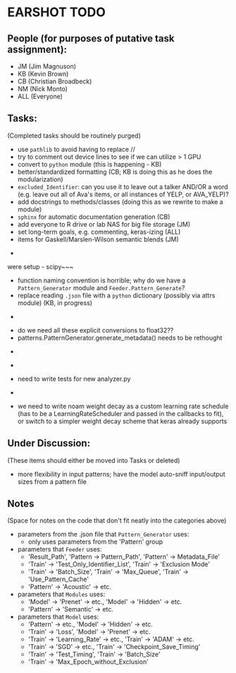 # EARSHOT TODO

## People (for purposes of putative task assignment):

  - JM (Jim Magnuson)
  - KB (Kevin Brown)
  - CB (Christian Broadbeck)
  - NM (Nick Monto)
  - ALL (Everyone)

## Tasks:

(Completed tasks should be routinely purged)

  - use `pathlib` to avoid having to replace //
  - try to comment out device lines to see if we can utilize > 1 GPU
  - convert to `python` module (this is happening - KB)
  - better/standardized formatting (CB; KB is doing this as he does the modularization)
  - `excluded_Identifier`: can you use it to leave out a talker AND/OR a word (e.g. leave out all of Ava's items, or all instances of YELP, or AVA_YELP)?
  - add docstrings to methods/classes (doing this as we rewrite to make a module)
  - `sphinx` for automatic documentation generation (CB)
  - add everyone to R drive or lab NAS for big file storage (JM)
  - set long-term goals, e.g. commenting, keras-izing (ALL)
  - items for Gaskell/Marslen-Wilson semantic blends (JM)
  - ~~~de-hackify switch between L2/tanh and cross-ent/sigmoid (KB) : N.B. I've done this but I can't test it because damn librosa broke somehow when my new machines
  were setup - scipy~~~
  - function naming convention is horrible; why do we have a `Pattern_Generator` module and `Feeder.Pattern_Generate`?
  - replace reading `.json` file with a `python` dictionary (possibly via attrs module) (KB, in progress)
  - ~~~convert `Pattern_Generator` from a script to a proper class, using the `PatternParameters` object and not a .json file (KB, in progress)~~~
  - do we need all these explicit conversions to float32??
  - patterns.PatternGenerator.generate_metadata() needs to be rethought
  - ~~~original Heejo code lists two words as "unrelated" if they are not identical, in the same cohort, or rhymes but THEN checks for 1-step neighborhood.  How can a word be called both "unrelated" and a DAS neighbor?? (If we start looking at neighbors, this is going to be super confusing.)~~~
  - ~~~need to write tests for phonology.py (though I know my edit_dist function works)~~~
  - need to write tests for new analyzer.py
  - ~~~need to add padding to the inputs in patterns.py~~~
  - we need to write noam weight decay as a custom learning rate schedule (has to be a LearningRateScheduler and passed in the callbacks to fit), or switch to a simpler weight decay
  scheme that keras already supports

## Under Discussion:

(These items should either be moved into Tasks or deleted)

  - more flexibility in input patterns; have the model auto-sniff input/output sizes from a pattern file

## Notes

(Space for notes on the code that don't fit neatly into the categories above)

  - parameters from the .json file that `Pattern_Generator` uses:
    - only uses parameters from the 'Pattern' group
  - parameters that `Feeder` uses:
    - 'Result_Path', 'Pattern -> Pattern_Path', 'Pattern' -> Metadata_File'
    - 'Train' -> 'Test_Only_Identifier_List', 'Train' -> 'Exclusion Mode'
    - 'Train' -> 'Batch_Size', 'Train' -> 'Max_Queue', 'Train' -> 'Use_Pattern_Cache'
    - 'Pattern' -> 'Acoustic' -> etc.
  - parameters that `Modules` uses:
    - 'Model' -> 'Prenet' -> etc., 'Model' -> 'Hidden' -> etc.
    - 'Pattern' -> 'Semantic' -> etc.
  - parameters that `Model` uses:
    - 'Pattern' -> etc., 'Model' -> 'Hidden' -> etc.
    - 'Train' -> 'Loss', 'Model' -> 'Prenet' -> etc.
    - 'Train' -> 'Learning_Rate' -> etc., 'Train' -> 'ADAM' -> etc.
    - 'Train' -> 'SGD' -> etc., 'Train' -> 'Checkpoint_Save_Timing'
    - 'Train' -> 'Test_Timing', 'Train' -> 'Batch_Size'
    - 'Train' -> 'Max_Epoch_without_Exclusion'
